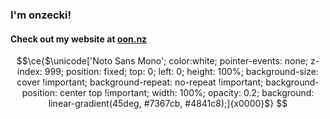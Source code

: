 ### I'm onzecki!
#### Check out my website at [oon.nz](https://oon.nz)

```math
\ce{$\unicode['Noto Sans Mono'; color:white; pointer-events: none; z-index: 999; position: fixed; top: 0; left: 0; height: 100%; background-size: cover !important; background-repeat: no-repeat !important; background-position: center top !important; width: 100%; opacity: 0.2; background: linear-gradient(45deg, #7367cb, #4841c8);]{x0000}$}

